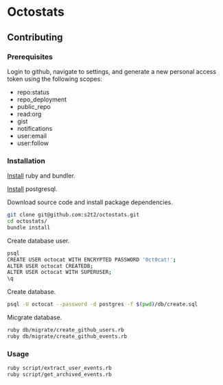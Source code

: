 # Octostats

## Contributing

### Prerequisites

Login to github,
 navigate to settings, and
 generate a new personal access token using the following scopes:

  + repo:status
  + repo_deployment
  + public_repo
  + read:org
  + gist
  + notifications
  + user:email
  + user:follow

### Installation

[Install](http://data-creative.info/process-documentation/2015/07/18/how-to-set-up-a-mac-development-environment.html#ruby) ruby and bundler.

[Install](http://data-creative.info/process-documentation/2015/07/18/how-to-set-up-a-mac-development-environment.html#postgresql) postgresql.

Download source code and install package dependencies.

```` sh
git clone git@github.com:s2t2/octostats.git
cd octostats/
bundle install
````

Create database user.

```` sh
psql
CREATE USER octocat WITH ENCRYPTED PASSWORD '0ct0cat!';
ALTER USER octocat CREATEDB;
ALTER USER octocat WITH SUPERUSER;
\q
````

Create database.

```` sh
psql -U octocat --password -d postgres -f $(pwd)/db/create.sql
````

Micgrate database.

```` sh
ruby db/migrate/create_github_users.rb
ruby db/migrate/create_github_events.rb
````

### Usage

```` sh
ruby script/extract_user_events.rb
ruby script/get_archived_events.rb
````
